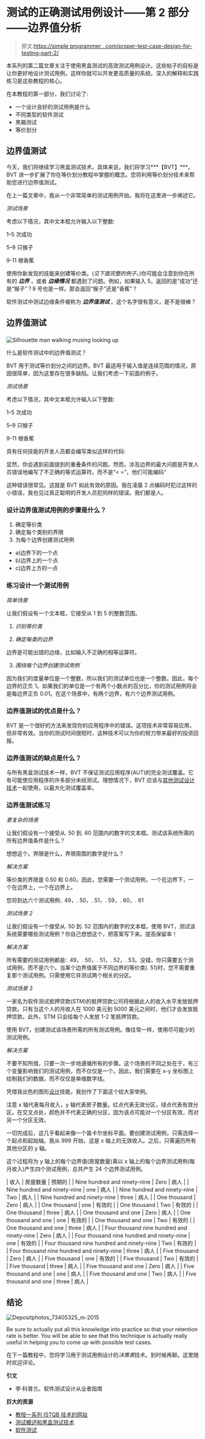 # 测试的正确测试用例设计——第 2 部分——边界值分析

> 原文:[https://simple programmer . com/proper-test-case-design-for-testing-part-2/](https://simpleprogrammer.com/proper-test-case-design-for-testing-part-2/)

本系列的第二篇文章关注于使用黑盒测试的高效测试用例设计。这些帖子的目标是让你更好地设计测试用例，这样你就可以开发更高质量的系统。深入的解释和实践练习是这些教程的核心。

在本教程的第一部分，我们讨论了:

*   一个设计良好的测试用例是什么
*   不同类型的软件测试
*   黑箱测试
*   等价划分

## 边界值测试

今天，我们将继续学习黑盒测试技术。具体来说，我们将学习***【BVT】***。BVT 进一步扩展了你在等价划分教程中掌握的概念。您将利用等价划分技术来帮助您进行边界值测试。

在上一篇文章中，我从一个非常简单的测试用例开始。我将在这里进一步阐述它。

*测试场景*

考虑以下情况，其中文本框允许输入以下整数:

1–5 次成功

5–9 只猴子

9-11 根香蕉

使用你新发现的技能来创建等价类。(*见下面完整的例子。*)你可能会注意到你在所有的 ***边界*** ，或者 ***边缘情况*** 都遇到了问题。例如，如果输入 5，返回的是“成功”还是“猴子”？9 号也是一样。那会返回“猴子”还是“香蕉”？

软件测试中测试边缘条件被称为 ***边界值测试*** 。这个名字很有意义，是不是很棒？

## 边界值测试

### 

![Silhouette man walking musing looking up](img/b2c4fc65cf425c6be59d79cf05d8f10c.png)

什么是软件测试中的边界值测试？

BVT 用于测试等价划分之间的边界。BVT 最适用于输入值是连续范围的情况，原因很简单，因为这里存在很多缺陷。让我们考虑一下前面的例子。

*测试场景*

考虑以下情况，其中文本框允许输入以下整数:

1–5 次成功

5–9 只猴子

9-11 根香蕉

具有任何技能的开发人员都会编写类似这样的代码:

显然，你会遇到前面提到的重叠条件的问题。然而，涉及边界的最大问题是开发人员错误地编写了不正确的等式运算符。而不是“< =”，他们可能编码“

这种错误很常见。这就是 BVT 如此有效的原因。我在凌晨 2 点编码时犯过这样的小错误，我也见过真正聪明的开发人员犯同样的错误。我们都是人。

### 设计边界值测试用例的步骤是什么？

1.  确定等价类
2.  确定每个类别的界限
3.  为每个边界创建测试用例

*   a)边界下的一个点
*   b)边界上的一个点
*   c)边界上方的一点

### 练习设计一个测试用例

*简单场景*

让我们假设有一个文本框，它接受从 1 到 5 的整数范围。

1.  *识别等价类*

2.  *确定每类的边界*

边界是可能出错的边缘，比如输入不正确的相等运算符。

3.  *围绕每个边界创建测试用例*

因为我们的度量单位是一个整数，所以我们的测试单位也是一个整数。因此，每个边界的正负 1。如果我们的单位是一个有两个小数点的百分比，你的测试用例将会是每边界正负 0.01。在这个场景中，有两个边界，有六个边界测试用例。

### 边界值测试的优点是什么？

BVT 是一个很好的方法来发现你的应用程序中的错误。这项技术非常容易应用，但非常有效。当你的测试时间很短时，这种技术可以为你的努力带来最好的投资回报。

### 边界值测试的缺点是什么？

与所有黑盒测试技术一样，BVT 不保证测试应用程序(AUT)的完全测试覆盖。它有可能使应用程序的许多部分未经测试。理想情况下，BVT 应该与[其他测试设计技术](https://simpleprogrammer.com/2015/08/05/specification-based-test-design-techniques-enhancing-unit-tests-part-1/?preview_id=14034&preview_nonce=c00d9f4915&post_format=standard&preview=true)一起使用，以最大化测试覆盖率。

### 边界值测试练习

*更复杂的场景*

让我们假设有一个接受从. 50 到. 60 范围内的数字的文本框。测试该系统所需的所有边界值条件是什么？

想想这个。界限是什么，界限周围的数字是什么？

*解决方案*

等价类的界限是 0.50 和 0.60。因此，您需要一个测试用例，一个在边界下，一个在边界上，一个在边界上。

您将到达六个测试用例:. 49，. 50，. 51，. 59，. 60，. 61

*测试场景 2*

让我们假设有一个接受从. 50 到. 52 范围内的数字的文本框。使用 BVT，测试该系统需要哪些测试用例？你自己想想这个，把答案写下来。提高保留率！

*解决方案*

所有需要的测试用例都是:. 49，. 50，. 51，. 52，. 53。没错，你只需要五个测试用例，而不是六个。当某个边界值属于不同边界的等价类(. 51)时，您不需要重复那个测试用例。只需使用它并测试两个相关的分区。

*测试场景 3*

一家名为软件测试抵押贷款(STM)的抵押贷款公司将根据此人的收入水平发放抵押贷款。只有当这个人的月收入在 1000 美元到 5000 美元之间时，他们才会发放抵押贷款。此外，STM 只会给每个人发放 1-2 笔抵押贷款。

使用 BVT，创建测试该场景所需的所有测试用例。像往常一样，使用尽可能少的测试用例。

*解决方案*

不要不知所措，只要一次一步地遵循所有的步骤。这个场景的不同之处在于，有三个变量影响我们的测试用例，而不仅仅是一个。因此，我们需要在 x-y 坐标图上绘制我们的数据，而不仅仅是单维数字线。

凭借我出色的图形[设计](https://simpleprogrammer.com/2015/06/08/design-patterns-simplified-the-bridge-pattern/)技能，我创作了下面这个给大家举例。

注意 x 轴代表每月收入，y 轴代表房子数量。红点代表无效分区，绿点代表有效分区。在交叉点处，颜色并不代表正确的分区，因为该点可能对一个分区有效，而对另一个分区无效。

一切完成后，这几乎看起来像一个笛卡尔坐标平面。要创建测试用例，只需选择一个起点和起始轴。我从 999 开始，这是 x 轴上的无效收入。之后，只需遍历所有其他分区的 y 轴。

这个过程将为 y 轴上的每个边界值(房屋数量)乘以 x 轴上的每个边界测试用例(每月收入)产生四个测试用例，总共产生 24 个边界测试用例。

| 收入 | 房屋数量 | 预期的 |
| Nine hundred and ninety-nine | Zero | 病人 |
| Nine hundred and ninety-nine | one | 病人 |
| Nine hundred and ninety-nine | Two | 病人 |
| Nine hundred and ninety-nine | three | 病人 |
| One thousand | Zero | 病人 |
| One thousand | one | 有效的 |
| One thousand | Two | 有效的 |
| One thousand | three | 病人 |
| One thousand and one | Zero | 病人 |
| One thousand and one | one | 有效的 |
| One thousand and one | Two | 有效的 |
| One thousand and one | three | 病人 |
| Four thousand nine hundred and ninety-nine | Zero | 病人 |
| Four thousand nine hundred and ninety-nine | one | 有效的 |
| Four thousand nine hundred and ninety-nine | Two | 有效的 |
| Four thousand nine hundred and ninety-nine | three | 病人 |
| Five thousand | Zero | 病人 |
| Five thousand | one | 有效的 |
| Five thousand | Two | 有效的 |
| Five thousand | three | 病人 |
| Five thousand and one | Zero | 病人 |
| Five thousand and one | one | 病人 |
| Five thousand and one | Two | 病人 |
| Five thousand and one | three | 病人 |

## 结论

![Depositphotos_73405325_m-2015](img/e926b645e6720d73afe25892c09ac113.png)

Be sure to actually put all this knowledge into practice so that your retention rate is better. You will be able to see that this technique is actually really useful in helping you to come up with possible test cases.

在下一篇教程中，您将学习用于测试用例设计的*决策表*技术。到时候再聊。这里随时欢迎评论。

**引文**

*   李·科普兰。软件测试设计从业者指南

**巨大的资源**

*   [教授一系列 ISTQB 技术的网站](http://istqbexamcertification.com/what-is-a-static-test-technique/)
*   [测试概述和黑盒测试技术](http://agile.csc.ncsu.edu/SEMaterials/BlackBox.pdf)
*   [软件测试](http://users.ece.cmu.edu/~koopman/des_s99/sw_testing/)